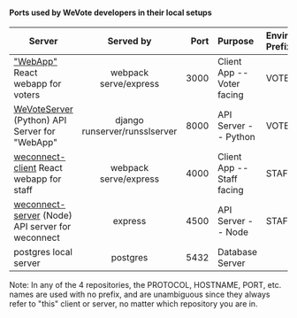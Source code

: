 #### Ports used by WeVote developers in their local setups

| Server                                                                                         |           Served by           | Port | Purpose                    | Environment Variable Prefixes |
|------------------------------------------------------------------------------------------------|:-----------------------------:|-----:|:---------------------------|:------------------------------|
| ["WebApp"](https://github.com/wevote/WebApp)  React webapp for voters                          |     webpack serve/express     | 3000 | Client App -- Voter facing | VOTER_FRONT_END_APP_          |
| [WeVoteServer](https://github.com/wevote/WeVoteServer) (Python) API Server for "WebApp"        | django runserver/runsslserver | 8000 | API Server -- Python       | VOTER_API_SERVER_             |
| [weconnect-client](https://github.com/wevote/weconnect-client) React webapp for staff          |     webpack serve/express     | 4000 | Client App -- Staff facing | STAFF_FRONT_END_APP_          |
| [weconnect-server](https://github.com/wevote/weconnect-server) (Node) API server for weconnect |            express            | 4500 | API Server -- Node         | STAFF_API_SERVER_             |
| postgres local server                                                                          |           postgres            | 5432 | Database Server            | 

Note:  In any of the 4 repositories, the PROTOCOL, HOSTNAME, PORT, etc. names are used with no prefix, and are unambiguous since they always refer to "this" client or server, no matter which repository you are in.

